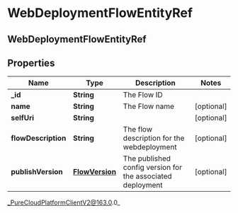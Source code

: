 # WebDeploymentFlowEntityRef

## WebDeploymentFlowEntityRef

## Properties

|Name | Type | Description | Notes|
|------------ | ------------- | ------------- | -------------|
| **_id** | **String** | The Flow ID | |
| **name** | **String** | The Flow name | [optional] |
| **selfUri** | **String** |  | [optional] |
| **flowDescription** | **String** | The flow description for the webdeployment | [optional] |
| **publishVersion** | [**FlowVersion**](FlowVersion) | The published config version for the associated deployment | [optional] |



_PureCloudPlatformClientV2@163.0.0_
